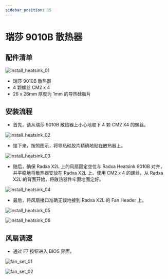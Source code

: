 ```yaml
---
sidebar_position: 15
---
```


# 瑞莎 9010B 散热器

## 配件清单

![install_heatsink_01](/img/x/x2l/heatsink_9010b_01.webp)

- 瑞莎 9010B 散热器
- 4 颗螺丝 CM2 x 4
- 26 x 26mm 厚度为 1mm 的导热硅脂片

## 安装流程

- 首先，请从瑞莎 9010B 散热器上小心地取下 4 颗 CM2 X4 的螺丝。

![install_heatsink_02](/img/x/x2l/heatsink_9010b_02.webp)

- 接下来，按照图示，将导热硅胶片精确地贴在散热器上。

![install_heatsink_03](/img/x/x2l/heatsink_9010b_03.webp)

- 随后，确保 Radxa X2L 上的风扇固定空位与 Radxa Heatsink 9010B 对齐，并平稳地将散热器安放在 Radxa X2L 上。使用 CM2 x 4 的螺丝，从 Radxa X2L 的背面开始，将散热器件牢固地固定好。

![install_heatsink_04](/img/x/x2l/heatsink_9010b_04.webp)

- 最后，将风扇接口准确无误地接到 Radxa X2L 的 Fan Header 上。

![install_heatsink_05](/img/x/x2l/heatsink_9010b_05.webp)

![install_heatsink_06](/img/x/x2l/heatsink_9010b_06.webp)

## 风扇调速

- 通过 F7 按钮进入 BIOS 界面。

![fan_set_01](/img/x/x2l/fan_set_01.webp)

![fan_set_02](/img/x/x2l/fan_set_02.webp)
